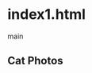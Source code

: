 # index1.html
<html>
     <body>main
     <main>
<section>
        <h2>Cat Photos</h2>
        <a href="https://freecatphotoapp.com"><img src="immages/dog.jpg" alt="dog" width="500px></a>
       </section>
       
 </main>
      </body>
 </html>
       
